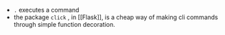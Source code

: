 + `.` executes a command
+ the package `click` , in [[Flask]], is a cheap way of making cli commands through simple function decoration. 